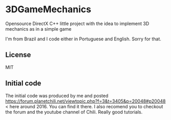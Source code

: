 # 3DGameMechanics
Opensource DirectX C++ little project with the idea to implement 3D mechanics as in a simple game

I'm from Brazil and I code either in Portuguese and English. Sorry for that.

## License
MIT

## Initial code
The initial code was produced by me and posted https://forum.planetchili.net/viewtopic.php?f=3&t=3405&p=20048#p20048 < here around 2016.
You can find it there. I also recomend you to checkout the forum and the youtube channel of Chili. Really good tutorials.

